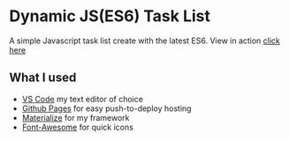 # Dynamic JS(ES6) Task List

A simple Javascript task list create with the latest ES6.
View in action [click here](https://jacobwebster.github.io/JS-Tasklist/)

## What I used
- [VS Code](https://code.visualstudio.com/) my text editor of choice
- [Github Pages](https://pages.github.com/) for easy push-to-deploy hosting
- [Materialize](https://materializecss.com/) for my framework
- [Font-Awesome](https://fontawesome.com//) for quick icons
